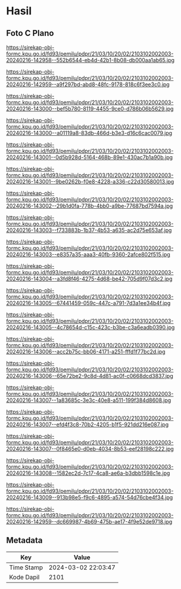 # Hasil

## Foto C Plano

https://sirekap-obj-formc.kpu.go.id/fd93/pemilu/pdpr/21/03/10/20/02/2103102002003-20240216-142958--552b6544-eb4d-42b1-8b08-db000aa1ab65.jpg

https://sirekap-obj-formc.kpu.go.id/fd93/pemilu/pdpr/21/03/10/20/02/2103102002003-20240216-142959--a9f297bd-abd8-48fc-9178-818c6f3ee3c0.jpg

https://sirekap-obj-formc.kpu.go.id/fd93/pemilu/pdpr/21/03/10/20/02/2103102002003-20240216-143000--bef5b780-8119-4455-9ce0-d786b06b5629.jpg

https://sirekap-obj-formc.kpu.go.id/fd93/pemilu/pdpr/21/03/10/20/02/2103102002003-20240216-143000--a01119a8-83db-466d-b3e3-d16c6cac0079.jpg

https://sirekap-obj-formc.kpu.go.id/fd93/pemilu/pdpr/21/03/10/20/02/2103102002003-20240216-143001--0d5b928d-5164-468b-89e1-430ac7b1a90b.jpg

https://sirekap-obj-formc.kpu.go.id/fd93/pemilu/pdpr/21/03/10/20/02/2103102002003-20240216-143001--9be0262b-f0e8-4228-a336-c22d30580013.jpg

https://sirekap-obj-formc.kpu.go.id/fd93/pemilu/pdpr/21/03/10/20/02/2103102002003-20240216-143002--29b1d0fa-778b-4bb0-a9be-77687bd7594a.jpg

https://sirekap-obj-formc.kpu.go.id/fd93/pemilu/pdpr/21/03/10/20/02/2103102002003-20240216-143003--f733883b-1b37-4b53-a635-ac2d75e653af.jpg

https://sirekap-obj-formc.kpu.go.id/fd93/pemilu/pdpr/21/03/10/20/02/2103102002003-20240216-143003--e8357a35-aaa3-40fb-9360-2afce802f515.jpg

https://sirekap-obj-formc.kpu.go.id/fd93/pemilu/pdpr/21/03/10/20/02/2103102002003-20240216-143004--a3fd8f46-4275-4d68-be42-705d9f07d3c2.jpg

https://sirekap-obj-formc.kpu.go.id/fd93/pemilu/pdpr/21/03/10/20/02/2103102002003-20240216-143005--67441459-059c-447c-a791-7d3a1ee34b4f.jpg

https://sirekap-obj-formc.kpu.go.id/fd93/pemilu/pdpr/21/03/10/20/02/2103102002003-20240216-143005--4c78654d-c15c-423c-b3be-c3a6eadb0390.jpg

https://sirekap-obj-formc.kpu.go.id/fd93/pemilu/pdpr/21/03/10/20/02/2103102002003-20240216-143006--acc2b75c-bb06-4171-a251-fffd1f77bc2d.jpg

https://sirekap-obj-formc.kpu.go.id/fd93/pemilu/pdpr/21/03/10/20/02/2103102002003-20240216-143006--65e72be2-9c8d-4d81-ac0f-c0668dcd3837.jpg

https://sirekap-obj-formc.kpu.go.id/fd93/pemilu/pdpr/21/03/10/20/02/2103102002003-20240216-143007--1a83685c-3e3c-40e8-a511-199f384d8608.jpg

https://sirekap-obj-formc.kpu.go.id/fd93/pemilu/pdpr/21/03/10/20/02/2103102002003-20240216-143007--efd4f3c8-70b2-4205-b1f5-921dd216e087.jpg

https://sirekap-obj-formc.kpu.go.id/fd93/pemilu/pdpr/21/03/10/20/02/2103102002003-20240216-143007--0f8465e0-d0eb-4034-8b53-eef28198c222.jpg

https://sirekap-obj-formc.kpu.go.id/fd93/pemilu/pdpr/21/03/10/20/02/2103102002003-20240216-143008--1582ec2d-7c17-4ca8-ae6a-b3dbb1598c1e.jpg

https://sirekap-obj-formc.kpu.go.id/fd93/pemilu/pdpr/21/03/10/20/02/2103102002003-20240216-143009--913b98e5-f9c6-4895-a574-54d76cbe4f34.jpg

https://sirekap-obj-formc.kpu.go.id/fd93/pemilu/pdpr/21/03/10/20/02/2103102002003-20240216-142959--dc669987-4b69-475b-ae17-4f9e52de9718.jpg


## Metadata

| Key        | Value               |
| ---------- | ------------------- |
| Time Stamp | 2024-03-02 22:03:47 |
| Kode Dapil | 2101                |



